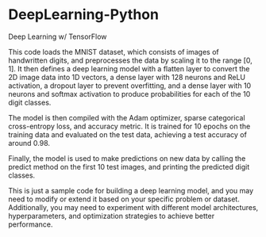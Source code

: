 # DeepLearning-Python
Deep Learning w/ TensorFlow

This code loads the MNIST dataset, which consists of images of handwritten digits, and preprocesses the data by scaling it to the range [0, 1]. It then defines a deep learning model with a flatten layer to convert the 2D image data into 1D vectors, a dense layer with 128 neurons and ReLU activation, a dropout layer to prevent overfitting, and a dense layer with 10 neurons and softmax activation to produce probabilities for each of the 10 digit classes.

The model is then compiled with the Adam optimizer, sparse categorical cross-entropy loss, and accuracy metric. It is trained for 10 epochs on the training data and evaluated on the test data, achieving a test accuracy of around 0.98.

Finally, the model is used to make predictions on new data by calling the predict method on the first 10 test images, and printing the predicted digit classes.

This is just a sample code for building a deep learning model, and you may need to modify or extend it based on your specific problem or dataset. Additionally, you may need to experiment with different model architectures, hyperparameters, and optimization strategies to achieve better performance.

